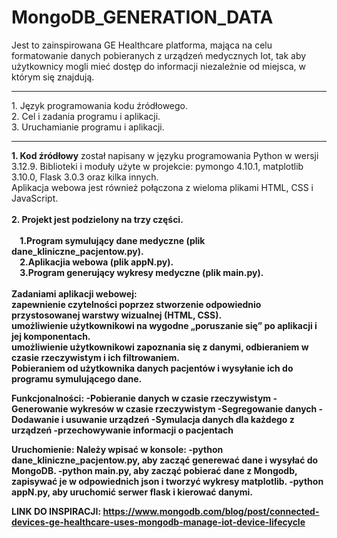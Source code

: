# MongoDB_GENERATION_DATA
Jest to zainspirowana GE Healthcare platforma, mająca na celu formatowanie danych pobieranych z urządzeń medycznych Iot, tak aby użytkownicy mogli mieć dostęp do informacji niezależnie od miejsca, w którym się znajdują.

<hr>
 1. Język programowania kodu źródłowego.<br>
 2. Cel i zadania programu i aplikacji.<br>
 3. Uruchamianie programu i aplikacji.
<hr>

<b>1. Kod źródłowy</b> został napisany w języku programowania Python w wersji 3.12.9.
Biblioteki i moduły użyte w projekcie: pymongo 4.10.1, matplotlib 3.10.0, Flask 3.0.3 oraz kilka innych.<br>
Aplikacja webowa jest również połączona z wieloma plikami HTML, CSS i JavaScript.
<br><br>
<b>2. Projekt jest podzielony na trzy części.<b><br><br>
&nbsp;&nbsp;&nbsp;&nbsp;1.Program symulujący dane medyczne  (plik dane_kliniczne_pacjentow.py).<br>
&nbsp;&nbsp;&nbsp;&nbsp;2.Aplikacjia webowa (plik appN.py).<br>
&nbsp;&nbsp;&nbsp;&nbsp;3.Program generujący wykresy medyczne (plik main.py).<br><br>
<b>Zadaniami aplikacji webowej:<b><br>
 zapewnienie czytelności poprzez stworzenie odpowiednio przystosowanej 
warstwy wizualnej (HTML, CSS). <br>
umożliwienie użytkownikowi na wygodne „poruszanie się” po aplikacji i jej 
komponentach.<br>
umożliwienie użytkownikowi zapoznania się z danymi, odbieraniem w czasie rzeczywistym i ich filtrowaniem.<br>
Pobieraniem od użytkownika danych pacjentów i wysyłanie ich do programu symulującego dane.<br>



Funkcjonalności:
-Pobieranie danych w czasie rzeczywistym
-Generowanie wykresów w czasie rzeczywistym
-Segregowanie danych
-Dodawanie i usuwanie urządzeń 
-Symulacja danych dla każdego z urządzeń
-przechowywanie informacji o pacjentach 




Uruchomienie:
Należy wpisać w konsole: 
-python dane_kliniczne_pacjentow.py, aby zacząć generewać dane i wysyłać do MongoDB.
-python main.py, aby zacząć pobierać dane z Mongodb, zapisywać je  w odpowiednich json i tworzyć wykresy matplotlib.
-python appN.py, aby uruchomić serwer flask i kierować danymi.


LINK DO INSPIRACJI:
https://www.mongodb.com/blog/post/connected-devices-ge-healthcare-uses-mongodb-manage-iot-device-lifecycle

